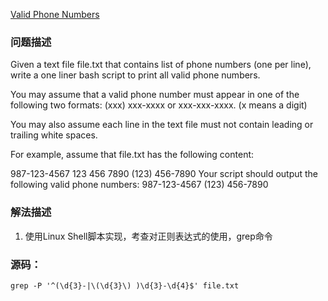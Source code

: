 [Valid Phone Numbers](https://leetcode.com/problems/valid-phone-numbers/description/)
### 问题描述
Given a text file file.txt that contains list of phone numbers (one per line), write a one liner bash script to print all valid phone numbers.

You may assume that a valid phone number must appear in one of the following two formats: (xxx) xxx-xxxx or xxx-xxx-xxxx. (x means a digit)

You may also assume each line in the text file must not contain leading or trailing white spaces.

For example, assume that file.txt has the following content:

987-123-4567
123 456 7890
(123) 456-7890
Your script should output the following valid phone numbers:
987-123-4567
(123) 456-7890

### 解法描述
1. 使用Linux Shell脚本实现，考查对正则表达式的使用，grep命令

### 源码：
```
grep -P '^(\d{3}-|\(\d{3}\) )\d{3}-\d{4}$' file.txt
```
